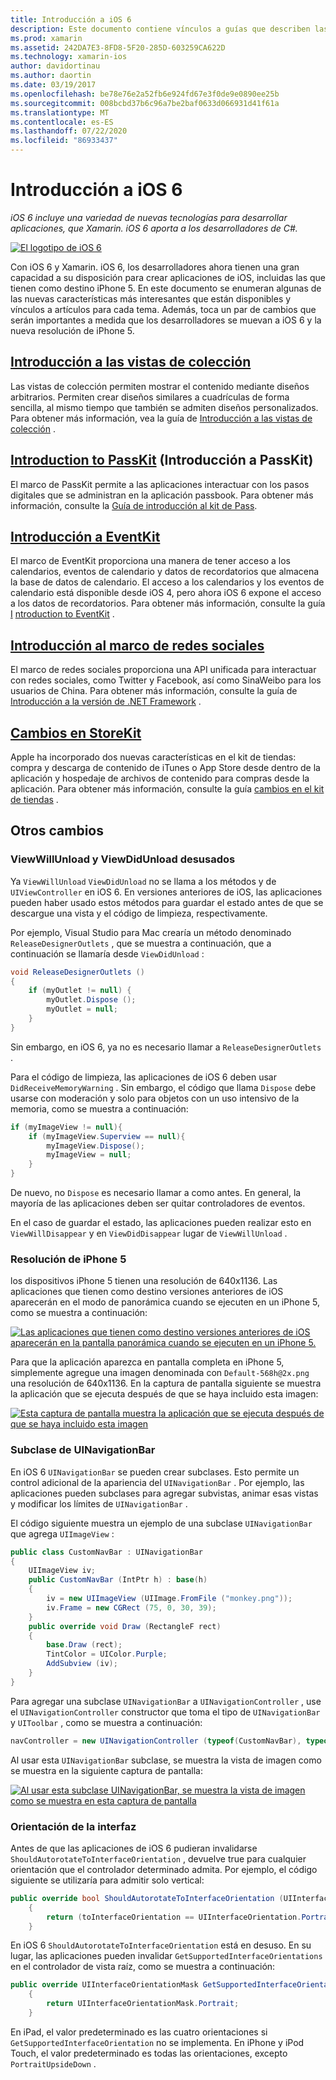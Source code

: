 ```yaml
---
title: Introducción a iOS 6
description: Este documento contiene vínculos a guías que describen las características introducidas en iOS 6. Se describen las vistas de colección, PassKit, el marco de redes sociales y los cambios en StoreKit.
ms.prod: xamarin
ms.assetid: 242DA7E3-8FD8-5F20-285D-603259CA622D
ms.technology: xamarin-ios
author: davidortinau
ms.author: daortin
ms.date: 03/19/2017
ms.openlocfilehash: be78e76e2a52fb6e924fd67e3f0de9e0890ee25b
ms.sourcegitcommit: 008bcbd37b6c96a7be2baf0633d066931d41f61a
ms.translationtype: MT
ms.contentlocale: es-ES
ms.lasthandoff: 07/22/2020
ms.locfileid: "86933437"
---
```

# <a name="introduction-to-ios-6"></a>Introducción a iOS 6

_iOS 6 incluye una variedad de nuevas tecnologías para desarrollar aplicaciones, que Xamarin. iOS 6 aporta a los desarrolladores de C#._

[![El logotipo de iOS 6](images/ios6-large.jpg)](images/ios6-large.jpg#lightbox)

Con iOS 6 y Xamarin. iOS 6, los desarrolladores ahora tienen una gran capacidad a su disposición para crear aplicaciones de iOS, incluidas las que tienen como destino iPhone 5.
En este documento se enumeran algunas de las nuevas características más interesantes que están disponibles y vínculos a artículos para cada tema. Además, toca un par de cambios que serán importantes a medida que los desarrolladores se muevan a iOS 6 y la nueva resolución de iPhone 5.

## <a name="introduction-to-collection-views"></a>[Introducción a las vistas de colección](~/ios/user-interface/controls/uicollectionview.md)

Las vistas de colección permiten mostrar el contenido mediante diseños arbitrarios. Permiten crear diseños similares a cuadrículas de forma sencilla, al mismo tiempo que también se admiten diseños personalizados. Para obtener más información, vea la guía de [Introducción a las vistas de colección](~/ios/user-interface/controls/uicollectionview.md) [](~/ios/user-interface/controls/uicollectionview.md) .

## <a name="introduction-to-passkit"></a>[Introduction to PassKit](~/ios/platform/passkit.md) (Introducción a PassKit)

El marco de PassKit permite a las aplicaciones interactuar con los pasos digitales que se administran en la aplicación passbook. Para obtener más información, consulte la [Guía de introducción al kit de Pass](~/ios/platform/passkit.md).

## <a name="introduction-to-eventkit"></a>[Introducción a EventKit](~/ios/platform/eventkit.md)

El marco de EventKit proporciona una manera de tener acceso a los calendarios, eventos de calendario y datos de recordatorios que almacena la base de datos de calendario. El acceso a los calendarios y los eventos de calendario está disponible desde iOS 4, pero ahora iOS 6 expone el acceso a los datos de recordatorios. Para obtener más información, consulte la guía [I](~/ios/platform/eventkit.md) [ntroduction to EventKit](~/ios/platform/eventkit.md) .

## <a name="introduction-to-the-social-framework"></a>[Introducción al marco de redes sociales](~/ios/platform/social-framework.md)

El marco de redes sociales proporciona una API unificada para interactuar con redes sociales, como Twitter y Facebook, así como SinaWeibo para los usuarios de China. Para obtener más información, consulte la guía de [Introducción a la versión de .NET Framework](~/ios/platform/social-framework.md) .

## <a name="changes-to-storekit"></a>[Cambios en StoreKit](changes-to-storekit.md)

Apple ha incorporado dos nuevas características en el kit de tiendas: compra y descarga de contenido de iTunes o App Store desde dentro de la aplicación y hospedaje de archivos de contenido para compras desde la aplicación. Para obtener más información, consulte la guía [cambios en el kit de tiendas](changes-to-storekit.md) .

## <a name="other-changes"></a>Otros cambios

### <a name="viewwillunload-and-viewdidunload-deprecated"></a>ViewWillUnload y ViewDidUnload desusados

Ya `ViewWillUnload` `ViewDidUnload` no se llama a los métodos y de `UIViewController` en iOS 6. En versiones anteriores de iOS, las aplicaciones pueden haber usado estos métodos para guardar el estado antes de que se descargue una vista y el código de limpieza, respectivamente.

Por ejemplo, Visual Studio para Mac crearía un método denominado `ReleaseDesignerOutlets` , que se muestra a continuación, que a continuación se llamaría desde `ViewDidUnload` :

```csharp
void ReleaseDesignerOutlets ()
{
    if (myOutlet != null) {
        myOutlet.Dispose ();
        myOutlet = null;
    }
}
```

Sin embargo, en iOS 6, ya no es necesario llamar a `ReleaseDesignerOutlets` .   

Para el código de limpieza, las aplicaciones de iOS 6 deben usar `DidReceiveMemoryWarning` . Sin embargo, el código que llama `Dispose` debe usarse con moderación y solo para objetos con un uso intensivo de la memoria, como se muestra a continuación:

```csharp
if (myImageView != null){
    if (myImageView.Superview == null){
        myImageView.Dispose();
        myImageView = null;
    }
}
```

De nuevo, no `Dispose` es necesario llamar a como antes. En general, la mayoría de las aplicaciones deben ser quitar controladores de eventos.

En el caso de guardar el estado, las aplicaciones pueden realizar esto en `ViewWillDisappear` y en `ViewDidDisappear` lugar de `ViewWillUnload` .

### <a name="iphone-5-resolution"></a>Resolución de iPhone 5

los dispositivos iPhone 5 tienen una resolución de 640x1136. Las aplicaciones que tienen como destino versiones anteriores de iOS aparecerán en el modo de panorámica cuando se ejecuten en un iPhone 5, como se muestra a continuación:

 [![Las aplicaciones que tienen como destino versiones anteriores de iOS aparecerán en la pantalla panorámica cuando se ejecuten en un iPhone 5.](images/01-letterboxed.png)](images/01-letterboxed.png#lightbox)

Para que la aplicación aparezca en pantalla completa en iPhone 5, simplemente agregue una imagen denominada con `Default-568h@2x.png` una resolución de 640x1136. En la captura de pantalla siguiente se muestra la aplicación que se ejecuta después de que se haya incluido esta imagen:

 [![Esta captura de pantalla muestra la aplicación que se ejecuta después de que se haya incluido esta imagen](images/02-fullscreen.png)](images/02-fullscreen.png#lightbox)

### <a name="subclassing-uinavigationbar"></a>Subclase de UINavigationBar

En iOS 6 `UINavigationBar` se pueden crear subclases. Esto permite un control adicional de la apariencia del `UINavigationBar` . Por ejemplo, las aplicaciones pueden subclases para agregar subvistas, animar esas vistas y modificar los límites de `UINavigationBar` .

El código siguiente muestra un ejemplo de una subclase `UINavigationBar` que agrega `UIImageView` :

```csharp
public class CustomNavBar : UINavigationBar
{
    UIImageView iv;
    public CustomNavBar (IntPtr h) : base(h)
    {
        iv = new UIImageView (UIImage.FromFile ("monkey.png"));
        iv.Frame = new CGRect (75, 0, 30, 39);
    }
    public override void Draw (RectangleF rect)
    {
        base.Draw (rect);
        TintColor = UIColor.Purple;
        AddSubview (iv);
    }
}
```

Para agregar una subclase `UINavigationBar` a `UINavigationController` , use el `UINavigationController` constructor que toma el tipo de `UINavigationBar` y `UIToolbar` , como se muestra a continuación:

```csharp
navController = new UINavigationController (typeof(CustomNavBar), typeof(UIToolbar));
```

Al usar esta `UINavigationBar` subclase, se muestra la vista de imagen como se muestra en la siguiente captura de pantalla:

 [![Al usar esta subclase UINavigationBar, se muestra la vista de imagen como se muestra en esta captura de pantalla](images/03-navbar.png)](images/03-navbar.png#lightbox)

### <a name="interface-orientation"></a>Orientación de la interfaz

Antes de que las aplicaciones de iOS 6 pudieran invalidarse `ShouldAutorotateToInterfaceOrientation` , devuelve true para cualquier orientación que el controlador determinado admita. Por ejemplo, el código siguiente se utilizaría para admitir solo vertical:

```csharp
public override bool ShouldAutorotateToInterfaceOrientation (UIInterfaceOrientation toInterfaceOrientation)
    {
        return (toInterfaceOrientation == UIInterfaceOrientation.Portrait);
    }
```

En iOS 6 `ShouldAutorotateToInterfaceOrientation` está en desuso.
En su lugar, las aplicaciones pueden invalidar `GetSupportedInterfaceOrientations` en el controlador de vista raíz, como se muestra a continuación:

```csharp
public override UIInterfaceOrientationMask GetSupportedInterfaceOrientations ()
    {
        return UIInterfaceOrientationMask.Portrait;
    }
```

En iPad, el valor predeterminado es las cuatro orientaciones si `GetSupportedInterfaceOrientation` no se implementa. En iPhone y iPod Touch, el valor predeterminado es todas las orientaciones, excepto `PortraitUpsideDown` .
